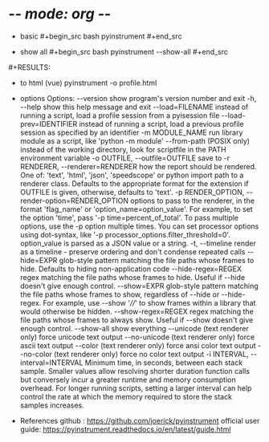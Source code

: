 # -*- mode: org -*-



* basic
#+begin_src bash
pyinstrument <python-script>
#+end_src

* show all
#+begin_src bash
pyinstrument --show-all <python-script>
#+end_src

#+RESULTS:

* to html (vue)
pyinstrument -o profile.html <python-script>

* options
Options:
  --version             show program's version number and exit
  -h, --help            show this help message and exit
  --load=FILENAME       instead of running a script, load a profile session
                        from a pyisession file
  --load-prev=IDENTIFIER
                        instead of running a script, load a previous profile
                        session as specified by an identifier
  -m MODULE_NAME        run library module as a script, like 'python -m
                        module'
  --from-path           (POSIX only) instead of the working directory, look
                        for scriptfile in the PATH environment variable
  -o OUTFILE, --outfile=OUTFILE
                        save to <outfile>
  -r RENDERER, --renderer=RENDERER
                        how the report should be rendered. One of: 'text',
                        'html', 'json', 'speedscope' or python import path to
                        a renderer class. Defaults to the appropriate format
                        for the extension if OUTFILE is given, otherwise,
                        defaults to 'text'.
  -p RENDER_OPTION, --render-option=RENDER_OPTION
                        options to pass to the renderer, in the format
                        'flag_name' or 'option_name=option_value'. For
                        example, to set the option 'time', pass '-p
                        time=percent_of_total'. To pass multiple options, use
                        the -p option multiple times. You can set processor
                        options using dot-syntax, like '-p
                        processor_options.filter_threshold=0'. option_value is
                        parsed as a JSON value or a string.
  -t, --timeline        render as a timeline - preserve ordering and don't
                        condense repeated calls
  --hide=EXPR           glob-style pattern matching the file paths whose
                        frames to hide. Defaults to hiding non-application
                        code
  --hide-regex=REGEX    regex matching the file paths whose frames to hide.
                        Useful if --hide doesn't give enough control.
  --show=EXPR           glob-style pattern matching the file paths whose
                        frames to show, regardless of --hide or --hide-regex.
                        For example, use --show '*/<library>/*' to show frames
                        within a library that would otherwise be hidden.
  --show-regex=REGEX    regex matching the file paths whose frames to always
                        show. Useful if --show doesn't give enough control.
  --show-all            show everything
  --unicode             (text renderer only) force unicode text output
  --no-unicode          (text renderer only) force ascii text output
  --color               (text renderer only) force ansi color text output
  --no-color            (text renderer only) force no color text output
  -i INTERVAL, --interval=INTERVAL
                        Minimum time, in seconds, between each stack sample.
                        Smaller values allow resolving shorter duration
                        function calls but conversely incur a greater runtime
                        and memory consumption overhead. For longer running
                        scripts, setting a larger interval can help control
                        the rate at which the memory required to store the
                        stack samples increases.

* References
github : https://github.com/joerick/pyinstrument
official user guide: https://pyinstrument.readthedocs.io/en/latest/guide.html
